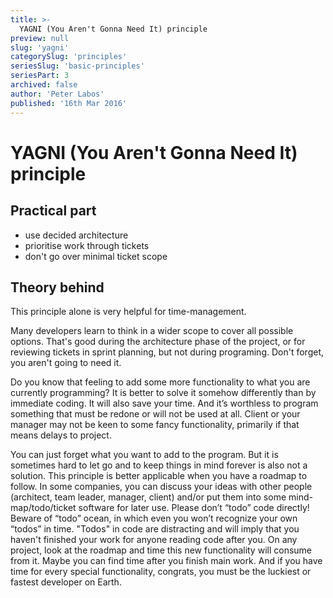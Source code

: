 ```yaml
---
title: >-
  YAGNI (You Aren't Gonna Need It) principle
preview: null
slug: 'yagni'
categorySlug: 'principles'
seriesSlug: 'basic-principles'
seriesPart: 3
archived: false
author: 'Peter Labos'
published: '16th Mar 2016'
---
```

# YAGNI (You Aren't Gonna Need It) principle

## Practical part
- use decided architecture
- prioritise work through tickets
- don't go over minimal ticket scope

## Theory behind
This principle alone is very helpful for time-management.

Many developers learn to think in a wider scope to cover all possible options. That's good during the architecture phase of the project, or for reviewing tickets in sprint planning, but not during programing. Don't forget, you aren't going to need it.

Do you know that feeling to add some more functionality to what you are currently programming? It is better to solve it somehow differently than by immediate coding. It will also save your time. And it’s worthless to program something that must be redone or will not be used at all. Client or your manager may not be keen to some fancy functionality, primarily if that means delays to project.

You can just forget what you want to add to the program. But it is sometimes hard to let go and to keep things in mind forever is also not a solution. This principle is better applicable when you have a roadmap to follow. In some companies, you can discuss your ideas with other people (architect, team leader, manager, client) and/or put them into some mind-map/todo/ticket software for later use. Please don’t “todo” code directly! Beware of “todo” ocean, in which even you won’t recognize your own “todos” in time. "Todos" in code are distracting and will imply that you haven't finished your work for anyone reading code after you. On any project, look at the roadmap and time this new functionality will consume from it. Maybe you can find time after you finish main work. And if you have time for every special functionality, congrats, you must be the luckiest or fastest developer on Earth.
